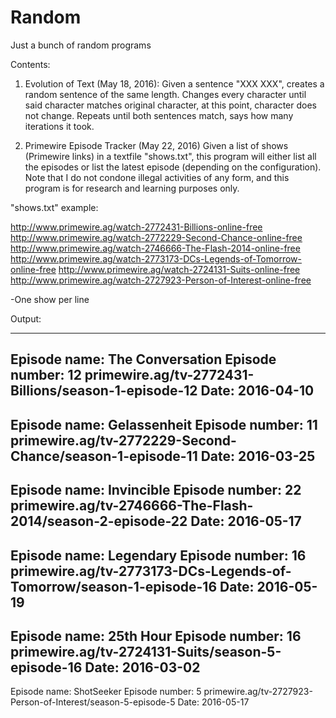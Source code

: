# Random
Just a bunch of random programs 

Contents:

1) Evolution of Text (May 18, 2016):
Given a sentence "XXX XXX", creates a random sentence of the same length.
Changes every character until said character matches original character, at this point, character does not change.
Repeats until both sentences match, says how many iterations it took.

2) Primewire Episode Tracker (May 22, 2016)
Given a list of shows (Primewire links) in a textfile "shows.txt", this program will either list all the episodes or list the latest episode (depending on the configuration). Note that I do not condone illegal activities of any form, and this program is for research and learning purposes only. 

"shows.txt" example:

http://www.primewire.ag/watch-2772431-Billions-online-free
http://www.primewire.ag/watch-2772229-Second-Chance-online-free
http://www.primewire.ag/watch-2746666-The-Flash-2014-online-free
http://www.primewire.ag/watch-2773173-DCs-Legends-of-Tomorrow-online-free
http://www.primewire.ag/watch-2724131-Suits-online-free
http://www.primewire.ag/watch-2727923-Person-of-Interest-online-free

-One show per line

Output: 

--------------------------------------------------------------------------------------------
Episode name: The Conversation
Episode number: 12
primewire.ag/tv-2772431-Billions/season-1-episode-12
Date: 2016-04-10
--------------------------------------------------------------------------------------------
Episode name: Gelassenheit
Episode number: 11
primewire.ag/tv-2772229-Second-Chance/season-1-episode-11
Date: 2016-03-25
--------------------------------------------------------------------------------------------
Episode name: Invincible
Episode number: 22
primewire.ag/tv-2746666-The-Flash-2014/season-2-episode-22
Date: 2016-05-17
--------------------------------------------------------------------------------------------
Episode name: Legendary
Episode number: 16
primewire.ag/tv-2773173-DCs-Legends-of-Tomorrow/season-1-episode-16
Date: 2016-05-19
--------------------------------------------------------------------------------------------
Episode name: 25th Hour
Episode number: 16
primewire.ag/tv-2724131-Suits/season-5-episode-16
Date: 2016-03-02
--------------------------------------------------------------------------------------------
Episode name: ShotSeeker
Episode number: 5
primewire.ag/tv-2727923-Person-of-Interest/season-5-episode-5
Date: 2016-05-17

